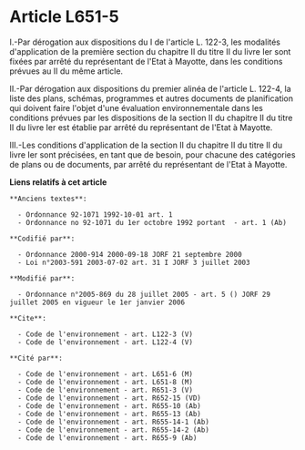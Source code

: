 # Article L651-5

I.-Par dérogation aux dispositions du I de l'article L. 122-3, les modalités d'application de la première section du chapitre
II du titre II du livre Ier sont fixées par arrêté du représentant de l'Etat à Mayotte, dans les conditions prévues au II du
même article. 

II.-Par dérogation aux dispositions du premier alinéa de l'article L. 122-4, la liste des plans, schémas, programmes et
autres documents de planification qui doivent faire l'objet d'une évaluation environnementale dans les conditions prévues par
les dispositions de la section II du chapitre II du titre II du livre Ier est établie par arrêté du représentant de l'Etat à
Mayotte. 

III.-Les conditions d'application de la section II du chapitre II du titre II du livre Ier sont précisées, en tant que de
besoin, pour chacune des catégories de plans ou de documents, par arrêté du représentant de l'Etat à Mayotte.

**Liens relatifs à cet article**

	**Anciens textes**:

	  - Ordonnance 92-1071 1992-10-01 art. 1
	  - Ordonnance no 92-1071 du 1er octobre 1992 portant  - art. 1 (Ab)

	**Codifié par**:

	  - Ordonnance 2000-914 2000-09-18 JORF 21 septembre 2000
	  - Loi n°2003-591 2003-07-02 art. 31 I JORF 3 juillet 2003

	**Modifié par**:

	  - Ordonnance n°2005-869 du 28 juillet 2005 - art. 5 () JORF 29 juillet 2005 en vigueur le 1er janvier 2006

	**Cite**:

	  - Code de l'environnement - art. L122-3 (V)
	  - Code de l'environnement - art. L122-4 (V)

	**Cité par**:

	  - Code de l'environnement - art. L651-6 (M)
	  - Code de l'environnement - art. L651-8 (M)
	  - Code de l'environnement - art. R651-3 (V)
	  - Code de l'environnement - art. R652-15 (VD)
	  - Code de l'environnement - art. R655-10 (Ab)
	  - Code de l'environnement - art. R655-13 (Ab)
	  - Code de l'environnement - art. R655-14-1 (Ab)
	  - Code de l'environnement - art. R655-14-2 (Ab)
	  - Code de l'environnement - art. R655-9 (Ab)
